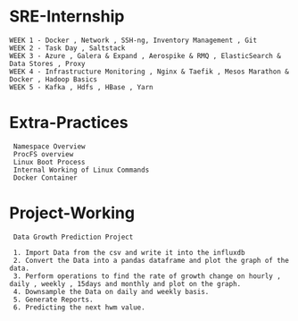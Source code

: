 # SRE-Internship

    WEEK 1 - Docker , Network , SSH-ng, Inventory Management , Git 
    WEEK 2 - Task Day , Saltstack 
    WEEK 3 - Azure , Galera & Expand , Aerospike & RMQ , ElasticSearch & Data Stores , Proxy 
    WEEK 4 - Infrastructure Monitoring , Nginx & Taefik , Mesos Marathon & Docker , Hadoop Basics 
    WEEK 5 - Kafka , Hdfs , HBase , Yarn
    
# Extra-Practices

     Namespace Overview
     ProcFS overview
     Linux Boot Process
     Internal Working of Linux Commands
     Docker Container
  
# Project-Working
     
     Data Growth Prediction Project
     
     1. Import Data from the csv and write it into the influxdb
     2. Convert the Data into a pandas dataframe and plot the graph of the data. 
     3. Perform operations to find the rate of growth change on hourly , daily , weekly , 15days and monthly and plot on the graph.
     4. Downsample the Data on daily and weekly basis. 
     5. Generate Reports. 
     6. Predicting the next hwm value. 
